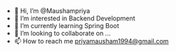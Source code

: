 - 👋 Hi, I’m @Maushampriya
- 👀 I’m interested in Backend Development
- 🌱 I’m currently learning Spring Boot
- 💞️ I’m looking to collaborate on ...
- 📫 How to reach me priyamausham1994@gmail.com

<!---
Maushampriya/Maushampriya is a ✨ special ✨ repository because its `README.md` (this file) appears on your GitHub profile.
You can click the Preview link to take a look at your changes.
--->
